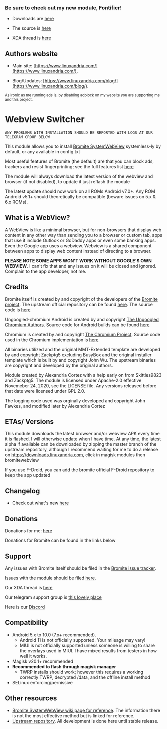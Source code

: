 ### Be sure to check out my new module, Fontifier!

- Downloads are [here](https://downloads.linuxandria.com/?eeFolder=magisk-modules%2Ffontrevival&eeListID=1)

- The source is [here](https://git.linuxandria.com/unixandria-git/fontrevival)

- XDA thread is [here](https://forum.xda-developers.com/t/magisk-module-fontrevival-for-emojis-and-fonts.4194631/)

## Authors website

- Main site: [https://www.linuxandria.com/](https://www.linuxandria.com/).

- Blog/Updates: [https://www.linuxandria.com/blog/](https://www.linuxandria.com/blog/).

<sub>As ironic as me running ads is, by disabling adblock on my website you are supporting me and this project.</sub>


# Webview Switcher
	
	ANY PROBLEMS WITH INSTALLATION SHOULD BE REPORTED WITH LOGS AT OUR TELEGRAM GROUP BELOW
	
This module allows you to install [Bromite SystemWebView](https://www.bromite.org/system_web_view) systemless-ly by default, or any available in config.txt

Most useful features of Bromite (the default) are that you can block ads, trackers and resist fingerprinting; see the full features list [here](https://github.com/bromite/bromite/blob/master/README.md#features)

The module will always download the latest version of the webview and browser (if not disabled), to update it just reflash the module

The latest update should now work on all ROMs Android v7.0+. Any ROM Android v5.1+ should theoretically be compatible (beware issues on 5.x & 6.x ROMs).

## What is a WebView?

A WebView is like a minimal browser, but for non-browsers that display web content in any other way than sending you to a browser or custom tab, apps that use it include Outlook or GoDaddy apps or even some banking apps. Even the Google app uses a webview. Webview is a shared component between apps to display web content instead of directing to a browser.

**PLEASE NOTE SOME APPS WON'T WORK WITHOUT GOOGLE'S OWN WEBVIEW**. I can't fix that and any issues on it will be closed and ignored. Complain to the app developer, not me.

## Credits

Bromite itself is created by and copyright of the developers of the [Bromite project](https://github.com/bromite/bromite). The upstream official repository can be found [here](https://github.com/bromite/bromitewebview). The source code is [here](https://github.com/bromite/bromite)

Ungoogled-chromium Android is created by and copyright [The Ungoogled Chromium Authors](https://ungoogled-software.github.io/). Source code for Android builds can be found [here](https://git.droidware.info/wchen342/ungoogled-chromium-android)

Chromium is created by and copyright [The Chromium Project](http://www.chromium.org/). Source code used in the Chromium implementation is [here](https://github.com/bromite/chromium)

All binaries utilized and the original MMT-Extended template are developed by and copyright Zackptg5 excluding BusyBox and the original installer template which is built by and copyright John Wu. The upstream binaries are copyright and developed by the original authors.

Module created by Alexandria Cortez with a help early on from Skittles9823 and Zackptg5. The module is licensed under Apache-2.0 effective Novemeber 24, 2020, see the LICENSE file. Any versions released before that date were licensed under GPL 2.0.

The logging code used was orginally developed and copyright John Fawkes, and modified later by Alexandria Cortez

## ETAs/ Versions

This module downloads the latest browser and/or webview APK every time it is flashed. I will otherwise update when I have time. 
At any time, the latest alpha if available can be downloaded by zipping the master branch of the upstream repository, although I recommend waiting for me to do a release on https://downloads.linuxandria.com, click in magisk modules then bromitewebview

If you use F-Droid, you can add the bromite official F-Droid repository to keep the app updated

## Changelog

- Check out what's new [here](https://github.com/Magisk-Modules-Repo/bromitewebview/blob/master/CHANGELOG.md)

## Donations

Donations for me: [here](https://paypal.me/linuxandria)

Donations for Bromite can be found in the links below 


## Support

Any issues with Bromite itself should be filed in the [Bromite issue tracker](https://github.com/bromite/bromite/issues).

Issues with the module should be filed [here](https://github.com/Magisk-Modules-Repo/bromitewebview).

Our XDA thread is [here](https://forum.xda-developers.com/android/software/bromite-magisk-module-t3936964)

Our telegram support group is [this lovely place](https://t.me/alexiadev)

Here is our [Discord](https://discord.gg/gTnDxQ6)


## Compatibility

- Android 5.x to 10.0 (7.x+ recommended). 
  - Android 11 is not officially supported. Your mileage may vary!
  - MIUI is not officially supported unless someone is willing to share the overlays used in MIUI. I have mixed results from testers in how well it works.
- Magisk v20.1+ recommended
- **Recommended to flash through magisk manager**
	- TWRP installs should work; however this requires a working correctly TWRP, decrypted /data, and the offline install method
- SELinux enforcing/pernissive

## Other resources

* [Bromite SystemWebView wiki page for reference](https://github.com/bromite/bromite/wiki/Installing-SystemWebView). The information there is not the most effective method but is linked for reference.
* [Upstream repository](https://git.linuxandria.com/unixandria-git/bromitewebview). All development is done here until stable release.
